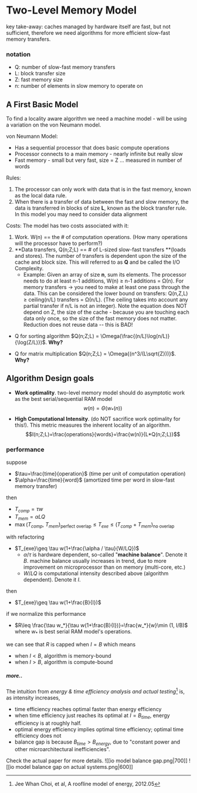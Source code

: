 # Two-Level Memory Model
key take-away:  caches managed by hardware itself are fast, but not sufficient, therefore we need algorithms for more efficient slow-fast memory transfers.

### notation
- Q: number of slow-fast memory transfers
- L: block transfer size
- Z: fast memory size
- n: number of elements in slow memory to operate on

## A First Basic Model
To find a locality aware algorithm we need a machine model - will be using a variation on the von Neumann model.  

von Neumann Model:
- Has a sequential processor that does basic compute operations
- Processor connects to a main memory - nearly infinite but really slow
- Fast memory - small but very fast, size = Z ... measured in number of words

Rules:
1. The processor can only work with data that is in the fast memory, known as the local data rule.
2. When there is a transfer of data between the fast and slow memory, the data is transferred in blocks of size **L**, known as the block transfer rule. In this model you may need to consider data alignment 

Costs: The model has two costs associated with it:
1. Work. W(n) == the # of computation operations. (How many operations will the processor have to perform?)
2. **Data transfers, Q(n;Z;L) == # of L-sized slow-fast transfers **(loads and stores). The number of transfers is dependent upon the size of the cache and block size. This will referred to as **Q** and be called the I/O Complexity. 
	- Example: Given an array of size **n**, sum its elements. The processor needs to do at least n-1 additions, W(n) ≥ n-1 additions = Ω(n). For memory transfers → you need to make at least one pass through the data. This can be considered the lower bound on transfers: Q(n,Z,L) ≥ ceiling(n/L) transfers = Ω(n/L). (The ceiling takes into account any partial transfer if n/L is not an integer). Note the equation does NOT depend on Z, the size of the cache - because you are touching each data only once, so the size of the fast memory does not matter. Reduction does not reuse data -- this is BAD!

- Q for sorting algorithm
$Q(n;Z;L) = \Omega(\frac{(n/L)\log(n/L)}{\log(Z/L)})$. **Why?**

- Q for matrix multiplication
$Q(n;Z;L) = \Omega{(n^3/(L\sqrt{Z}))}$. **Why?**

## Algorithm Design goals
- **Work optimality**.  two-level memory model should do asymptotic work as the best serial/sequential RAM model
$$w(n)=\Theta{(w_*(n))}$$
- **High Computational Intensity**.  (do NOT sacrifice work optimality for this!). This metric measures the inherent locality of an algorithm.
$$I(n;Z;L)=\frac{operations}{words}=\frac{w(n)}{L*Q(n;Z;L)}$$

### performance
suppose 
- $\tau=\frac{time}{operation}$ (time per unit of computation operation)
- $\alpha=\frac{time}{word}$ (amortized time per word in slow-fast memory transfer)

then 
- $T_{comp}=\tau w$
- $T_{mem}=\alpha LQ$
- $\max (T_{comp},\  T_{mem})_{\text{perfect overlap}}\leq T_{exe} \leq (T_{comp}+T_{mem})_{\text{no overlap}}$

with refactoring
- $T_{exe}\geq \tau w(1+\frac{\alpha / \tau}{W/LQ})$
	- $\alpha / \tau$ is hardware dependent, so-called "**machine balance**". Denote it $B$. machine balance usually increases in trend, due to more improvement on microprocessor than on memory (multi-core, etc.)
	- $W/LQ$ is computational intensity described above (algorithm dependent). Denote it $I$. 

then
- $T_{exe}\geq \tau w(1+\frac{B}{I})$

if we normalize this performance
- $R\leq \frac{\tau w_*}{\tau w(1+\frac{B}{I})}=\frac{w_*}{w}\min (1, I/B)$ where $w_*$ is best serial RAM model's operations. 

we can see that $R$ is capped when $I=B$ which means 
- when $I<B$, algorithm is memory-bound
- when $I>B$, algorithm is compute-bound

##### more..
The intuition from *energy & time efficiency analysis and actual testing*[^1] is, as intensity increases, 
- time efficiency reaches optimal faster than energy efficiency
- when time efficiency just reaches its optimal at $I=B_{time}$, energy efficiency is at roughly half.
- optimal energy efficiency implies optimal time efficiency; optimal time efficiency does not
- balance gap is because $B_{time}>B_{energy}$, due to "constant power and other microarchitectural inefficiencies".

Check the actual paper for more details.
![[io model balance gap.png|700]] ![[io model balance gap on actual systems.png|600]]

[^1]: Jee Whan Choi, et al, A roofline model of energy, 2012.05